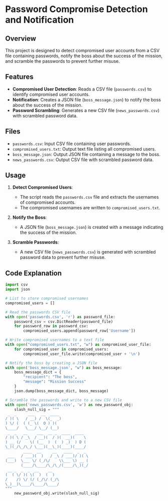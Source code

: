 # Password Compromise Detection and Notification

## Overview
This project is designed to detect compromised user accounts from a CSV file containing passwords, notify the boss about the success of the mission, and scramble the passwords to prevent further misuse.

## Features
- **Compromised User Detection**: Reads a CSV file (`passwords.csv`) to identify compromised user accounts.
- **Notification**: Creates a JSON file (`boss_message.json`) to notify the boss about the success of the mission.
- **Password Scrambling**: Generates a new CSV file (`news_passwords.csv`) with scrambled password data.

## Files
- `passwords.csv`: Input CSV file containing user passwords.
- `compromised_users.txt`: Output text file listing all compromised users.
- `boss_message.json`: Output JSON file containing a message to the boss.
- `news_passwords.csv`: Output CSV file with scrambled password data.

## Usage
1. **Detect Compromised Users**:
   - The script reads the `passwords.csv` file and extracts the usernames of compromised accounts.
   - The compromised usernames are written to `compromised_users.txt`.

2. **Notify the Boss**:
   - A JSON file (`boss_message.json`) is created with a message indicating the success of the mission.

3. **Scramble Passwords**:
   - A new CSV file (`news_passwords.csv`) is generated with scrambled password data to prevent further misuse.

## Code Explanation
```python
import csv
import json

# List to store compromised usernames
compromised_users = []

# Read the passwords CSV file
with open('passwords.csv', 'r') as password_file:
    password_csv = csv.DictReader(password_file)
    for password_row in password_csv:
        compromised_users.append(password_row['Username'])

# Write compromised usernames to a text file
with open("compromised_users.txt", "w") as compromised_user_file:
    for compromised_user in compromised_users:
        compromised_user_file.write(compromised_user + '\n')

# Notify the boss by creating a JSON file
with open('boss_message.json', "w") as boss_message:
    boss_message_dict = {
        "recipient": "The boss",
        "message": "Mission Success"
    }
    json.dump(boss_message_dict, boss_message)

# Scramble the passwords and write to a new CSV file
with open('news_passwords.csv', 'w') as new_password_obj:
    slash_null_sig = """
 _  _     ___   __  ____             
/ )( \   / __) /  \(_  _)            
) \/ (  ( (_ \(  O ) )(              
\____/   \___/ \__/ (__)             
 _  _   __    ___  __ _  ____  ____  
/ )( \ / _\  / __)(  / )(  __)(    \ 
) __ (/    \( (__  )  (  ) _)  ) D ( 
\_)(_/\_/\_/ \___)(__\_)(____)(____/ 
        ____  __     __   ____  _  _ 
 ___   / ___)(  )   / _\ / ___)/ )( \
(___)  \___ \/ (_/\/    \\___ \) __ (
       (____/\____/\_/\_/(____/\_)(_/
 __ _  _  _  __    __                
(  ( \/ )( \(  )  (  )               
/    /) \/ (/ (_/\/ (_/\             
\_)__)\____/\____/\____/
"""
    new_password_obj.write(slash_null_sig)

